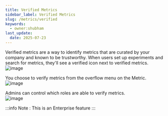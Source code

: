 ```yaml
---
title: Verified Metrics
sidebar_label: Verified Metrics
slug: /metrics/verified
keywords:
  - owner:shubham
last_update:
  date: 2025-07-23
---
```


Verified metrics are a way to identify metrics that are curated by your company and known to be trustworthy. When users set up experiments and search for metrics, they'll see a verified icon next to verified metrics.
![image](https://github.com/statsig-io/docs/assets/31516123/2e028527-aa2c-4752-afaf-9439bd4c6b40)

You choose to verify metrics from the overflow menu on the Metric.
![image](https://github.com/statsig-io/docs/assets/31516123/e44fa0aa-fca0-4914-9732-6472a2f4617a)

Admins can control which roles are able to verify metrics.  
![image](https://github.com/statsig-io/docs/assets/31516123/437645df-dd63-4fd4-841d-1517126e1531)

:::info
Note : This is an Enterprise feature
:::
